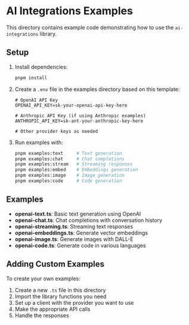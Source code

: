 # AI Integrations Examples

This directory contains example code demonstrating how to use the `ai-integrations` library.

## Setup

1. Install dependencies:
   ```bash
   pnpm install
   ```

2. Create a `.env` file in the examples directory based on this template:
   ```
   # OpenAI API Key
   OPENAI_API_KEY=sk-your-openai-api-key-here
   
   # Anthropic API Key (if using Anthropic examples)
   ANTHROPIC_API_KEY=sk-ant-your-anthropic-key-here
   
   # Other provider keys as needed
   ```

3. Run examples with:
   ```bash
   pnpm examples:text     # Text generation
   pnpm examples:chat     # Chat completions
   pnpm examples:stream   # Streaming responses
   pnpm examples:embed    # Embeddings generation
   pnpm examples:image    # Image generation
   pnpm examples:code     # Code generation
   ```

## Examples

- **openai-text.ts**: Basic text generation using OpenAI
- **openai-chat.ts**: Chat completions with conversation history
- **openai-streaming.ts**: Streaming text responses
- **openai-embeddings.ts**: Generate vector embeddings
- **openai-image.ts**: Generate images with DALL-E
- **openai-code.ts**: Generate code in various languages

## Adding Custom Examples

To create your own examples:

1. Create a new `.ts` file in this directory
2. Import the library functions you need
3. Set up a client with the provider you want to use
4. Make the appropriate API calls
5. Handle the responses 